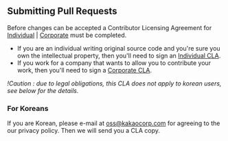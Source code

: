 ## Submitting Pull Requests

Before changes can be accepted a Contributor Licensing Agreement for  [Individual](https://docs.google.com/forms/d/1d2R9aVafHTasTYirq-qZx_lx20Obss0ufUS-OtLpu20/viewform) |  [Corporate](https://docs.google.com/forms/d/1hj5s1bkbmO1OP-UKnSNS6dsDkL1jFDL2XZ5d4IIFdb4/viewform) must be completed.

* If you are an individual writing original source code and you're sure you own the intellectual property, then you'll need to sign an [Individual CLA](https://docs.google.com/forms/d/1d2R9aVafHTasTYirq-qZx_lx20Obss0ufUS-OtLpu20/viewform).
* If you work for a company that wants to allow you to contribute your work, then you'll need to sign a [Corporate CLA](https://docs.google.com/forms/d/1hj5s1bkbmO1OP-UKnSNS6dsDkL1jFDL2XZ5d4IIFdb4/viewform).

*!Caution : due to legal obligations, this CLA does not apply to korean users, see below for the details.*

### For Koreans

If you are Korean, please e-mail at oss@kakaocorp.com for agreeing to the our privacy policy. Then we will send you a CLA copy.
